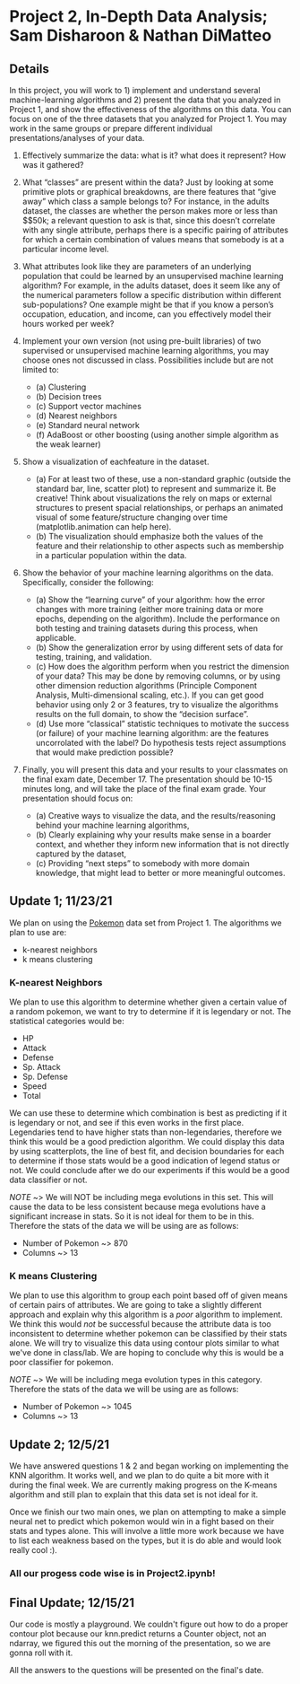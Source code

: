 # Project 2, In-Depth Data Analysis; Sam Disharoon & Nathan DiMatteo

## Details

In this project, you will work to 1) implement and understand several machine-learning algorithms and 2)
present the data that you analyzed in Project 1, and show the effectiveness of the algorithms on this data.
You can focus on one of the three datasets that you analyzed for Project 1. You may work in the same
groups or prepare different individual presentations/analyses of your data.

1. Effectively summarize the data: what is it? what does it represent? How was it gathered?
2. What “classes” are present within the data? Just by looking at some primitive plots or graphical breakdowns, are there features that “give away” which class a sample belongs to? For instance, in the adults dataset, the classes are whether the person makes more or less than $\$50k; a relevant question to ask is that, since this doesn’t correlate with any single attribute, perhaps there is a specific pairing of attributes for which a certain combination of values means that somebody is at a particular income level.
3. What attributes look like they are parameters of an underlying population that could be learned by an unsupervised machine learning algorithm? For example, in the adults dataset, does it seem like any of the numerical parameters follow a specific distribution within different sub-populations? One example might be that if you know a person’s occupation, education, and income, can you effectively model their hours worked per week?
4. Implement your own version (not using pre-built libraries) of two supervised or unsupervised machine learning algorithms, you may choose ones not discussed in class. Possibilities include but are not limited to:

    - (a) Clustering
    - (b) Decision trees
    - (c) Support vector machines
    - (d) Nearest neighbors
    - (e) Standard neural network
    - (f) AdaBoost or other boosting (using another simple algorithm as the weak learner)
5. Show a visualization of eachfeature in the dataset.

    - (a) For at least two of these, use a non-standard graphic (outside the standard bar, line, scatter plot) to represent and summarize it. Be creative! Think about visualizations the rely on maps or external structures to present spacial relationships, or perhaps an animated visual of some feature/structure changing over time (matplotlib.animation can help here).
    - (b) The visualization should emphasize both the values of the feature and their relationship to other aspects such as membership in a particular population within the data.
6. Show the behavior of your machine learning algorithms on the data. Specifically, consider the following:

    - (a) Show the “learning curve” of your algorithm: how the error changes with more training (either
    more training data or more epochs, depending on the algorithm). Include the performance on both testing and training datasets during this process, when applicable.
    - (b) Show the generalization error by using different sets of data for testing, training, and validation.
    - (c) How does the algorithm perform when you restrict the dimension of your data? This may be done by removing columns, or by using other dimension reduction algorithms (Principle Component Analysis, Multi-dimensional scaling, etc.). If you can get good behavior using only 2 or 3 features, try to visualize the algorithms results on the full domain, to show the “decision surface”.
    - (d) Use more “classical” statistic techniques to motivate the success (or failure) of your machine learning algorithm: are the features uncorrolated with the label? Do hypothesis tests reject assumptions that would make prediction possible?
7. Finally, you will present this data and your results to your classmates on the final exam date, December 17. The presentation should be 10-15 minutes long, and will take the place of the final exam grade. Your presentation should focus on:

    - (a) Creative ways to visualize the data, and the results/reasoning behind your machine learning algorithms,
    - (b) Clearly explaining why your results make sense in a boarder context, and whether they inform new information that is not directly captured by the dataset,
    - (c) Providing “next steps” to somebody with more domain knowledge, that might lead to better or more meaningful outcomes.
    

## Update 1; 11/23/21

We plan on using the [Pokemon](https://www.kaggle.com/hamdallak/the-world-of-pokemons?select=pokemons+dataset.csv) data set from Project 1. The algorithms we plan to use are: 
- k-nearest neighbors
- k means clustering

### K-nearest Neighbors

We plan to use this algorithm to determine whether given a certain value of a random pokemon, we want to try to determine if it is legendary or not. The statistical categories would be:
- HP
- Attack
- Defense
- Sp. Attack
- Sp. Defense
- Speed
- Total 

We can use these to determine which combination is best as predicting if it is legendary or not, and see if this even works in the first place. Legendaries tend to have higher stats than non-legendaries, therefore we think this would be a good prediction algorithm. We could display this data by using scatterplots, the line of best fit, and decision boundaries for each to determine if those stats would be a good indication of legend status or not. We could conclude after we do our experiments if this would be a good data classifier or not. 

*NOTE* ~> We will NOT be including mega evolutions in this set. This will cause the data to be less consistent because mega evolutions have a significant increase in stats. So it is not ideal for them to be in this. Therefore the stats of the data we will be using are as follows:
- Number of Pokemon ~> 870
- Columns ~> 13

### K means Clustering

We plan to use this algorithm to group each point based off of given means of certain pairs of attributes. We are going to take a slightly different approach and explain why this algorithm is a _poor_ algorithm to implement. We think this would _not_ be successful because the attribute data is too inconsistent to determine whether pokemon can be classified by their stats alone. We will try to visualize this data using contour plots similar to what we've done in class/lab. We are hoping to conclude why this is would be a poor classifier for pokemon. 

*NOTE* ~> We will be including mega evolution types in this category. Therefore the stats of the data we will be using are as follows:
- Number of Pokemon ~> 1045
- Columns ~> 13

## Update 2; 12/5/21

We have answered questions 1 & 2 and began working on implementing the KNN algorithm. It works well, and we plan to do quite a bit more with it during the final week. We are currently making progress on the K-means algorithm and still plan to explain that this data set is not ideal for it. 

Once we finish our two main ones, we plan on attempting to make a simple neural net to predict which pokemon would win in a fight based on their stats and types alone. This will involve a little more work because we have to list each weakness based on the types, but it is do able and would look really cool :).

### All our progess code wise is in Project2.ipynb!

## Final Update; 12/15/21

Our code is mostly a playground. We couldn't figure out how to do a proper contour plot because our knn.predict returns a Counter object, not an ndarray, we figured this out the morning of the presentation, so we are gonna roll with it.

All the answers to the questions will be presented on the final's date.